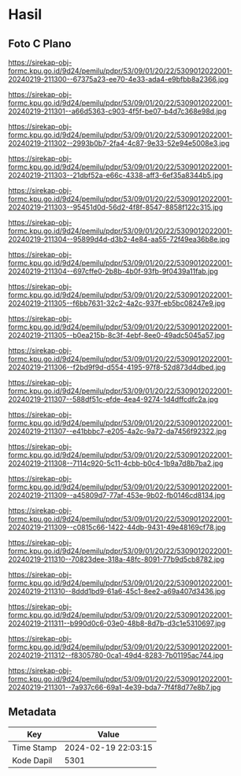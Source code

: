 # Hasil

## Foto C Plano

https://sirekap-obj-formc.kpu.go.id/9d24/pemilu/pdpr/53/09/01/20/22/5309012022001-20240219-211300--67375a23-ee70-4e33-ada4-e9bfbb8a2366.jpg

https://sirekap-obj-formc.kpu.go.id/9d24/pemilu/pdpr/53/09/01/20/22/5309012022001-20240219-211301--a66d5363-c903-4f5f-be07-b4d7c368e98d.jpg

https://sirekap-obj-formc.kpu.go.id/9d24/pemilu/pdpr/53/09/01/20/22/5309012022001-20240219-211302--2993b0b7-2fa4-4c87-9e33-52e94e5008e3.jpg

https://sirekap-obj-formc.kpu.go.id/9d24/pemilu/pdpr/53/09/01/20/22/5309012022001-20240219-211303--21dbf52a-e66c-4338-aff3-6ef35a8344b5.jpg

https://sirekap-obj-formc.kpu.go.id/9d24/pemilu/pdpr/53/09/01/20/22/5309012022001-20240219-211303--95451d0d-56d2-4f8f-8547-8858f122c315.jpg

https://sirekap-obj-formc.kpu.go.id/9d24/pemilu/pdpr/53/09/01/20/22/5309012022001-20240219-211304--95899d4d-d3b2-4e84-aa55-72f49ea36b8e.jpg

https://sirekap-obj-formc.kpu.go.id/9d24/pemilu/pdpr/53/09/01/20/22/5309012022001-20240219-211304--697cffe0-2b8b-4b0f-93fb-9f0439a11fab.jpg

https://sirekap-obj-formc.kpu.go.id/9d24/pemilu/pdpr/53/09/01/20/22/5309012022001-20240219-211305--f6bb7631-32c2-4a2c-937f-eb5bc08247e9.jpg

https://sirekap-obj-formc.kpu.go.id/9d24/pemilu/pdpr/53/09/01/20/22/5309012022001-20240219-211305--b0ea215b-8c3f-4ebf-8ee0-49adc5045a57.jpg

https://sirekap-obj-formc.kpu.go.id/9d24/pemilu/pdpr/53/09/01/20/22/5309012022001-20240219-211306--f2bd9f9d-d554-4195-97f8-52d873d4dbed.jpg

https://sirekap-obj-formc.kpu.go.id/9d24/pemilu/pdpr/53/09/01/20/22/5309012022001-20240219-211307--588df51c-efde-4ea4-9274-1d4dffcdfc2a.jpg

https://sirekap-obj-formc.kpu.go.id/9d24/pemilu/pdpr/53/09/01/20/22/5309012022001-20240219-211307--e41bbbc7-e205-4a2c-9a72-da7456f92322.jpg

https://sirekap-obj-formc.kpu.go.id/9d24/pemilu/pdpr/53/09/01/20/22/5309012022001-20240219-211308--7114c920-5c11-4cbb-b0c4-1b9a7d8b7ba2.jpg

https://sirekap-obj-formc.kpu.go.id/9d24/pemilu/pdpr/53/09/01/20/22/5309012022001-20240219-211309--a45809d7-77af-453e-9b02-fb0146cd8134.jpg

https://sirekap-obj-formc.kpu.go.id/9d24/pemilu/pdpr/53/09/01/20/22/5309012022001-20240219-211309--c0815c66-1422-44db-9431-49e48169cf78.jpg

https://sirekap-obj-formc.kpu.go.id/9d24/pemilu/pdpr/53/09/01/20/22/5309012022001-20240219-211310--70823dee-318a-48fc-8091-77b9d5cb8782.jpg

https://sirekap-obj-formc.kpu.go.id/9d24/pemilu/pdpr/53/09/01/20/22/5309012022001-20240219-211310--8ddd1bd9-61a6-45c1-8ee2-a69a407d3436.jpg

https://sirekap-obj-formc.kpu.go.id/9d24/pemilu/pdpr/53/09/01/20/22/5309012022001-20240219-211311--b990d0c6-03e0-48b8-8d7b-d3c1e5310697.jpg

https://sirekap-obj-formc.kpu.go.id/9d24/pemilu/pdpr/53/09/01/20/22/5309012022001-20240219-211312--f8305780-0ca1-49d4-8283-7b01195ac744.jpg

https://sirekap-obj-formc.kpu.go.id/9d24/pemilu/pdpr/53/09/01/20/22/5309012022001-20240219-211301--7a937c66-69a1-4e39-bda7-7f4f8d77e8b7.jpg


## Metadata

| Key        | Value               |
| ---------- | ------------------- |
| Time Stamp | 2024-02-19 22:03:15 |
| Kode Dapil | 5301                |



